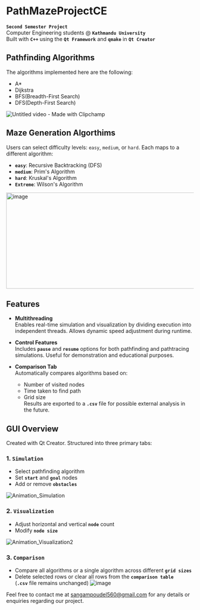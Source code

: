 # PathMazeProjectCE
**`Second Semester Project`**  
Computer Engineering students @ **`Kathmandu University`**  
Built with **`C++`** using the **`Qt Framework`** and **`qmake`** in **`Qt Creator`**


## Pathfinding Algorithms
The algorithms implemented here are the following:

* A*
* Dijkstra
* BFS(Breadth-First Search)
* DFS(Depth-First Search)

![Untitled video - Made with Clipchamp](https://github.com/user-attachments/assets/fe2553f3-624e-41bc-ba9b-38fc7ee15b68)

## Maze Generation Algorthims
Users can select difficulty levels: `easy`, `medium`, or `hard`. Each maps to a different algorithm:

- **`easy`**: Recursive Backtracking (DFS)
- **`medium`**: Prim's Algorithm
- **`hard`**: Kruskal's Algorithm
- **`Extreme`**: Wilson's Algorithm

<img width="574" height="258" alt="image" src="https://github.com/user-attachments/assets/94f179de-b13b-405e-9062-df7e03dea5c3" />

## Features

- **Multithreading**  
  Enables real-time simulation and visualization by dividing execution into independent threads. Allows dynamic speed adjustment during runtime.

- **Control Features**  
  Includes **`pause`** and **`resume`** options for both pathfinding and pathtracing simulations. Useful for demonstration and educational purposes.

- **Comparison Tab**  
  Automatically compares algorithms based on:
  - Number of visited nodes
  - Time taken to find path
  - Grid size  
  Results are exported to a **`.csv`** file for possible external analysis in the future.

## GUI Overview

Created with Qt Creator. Structured into three primary tabs:

### 1. **`Simulation`**

- Select pathfinding algorithm  
- Set **`start`** and **`goal`** nodes  
- Add or remove **`obstacles`**

![Animation_Simulation](https://github.com/user-attachments/assets/910c2b71-fc63-482f-af6b-1a29f2f1a38b)

### 2. **`Visualization`**

- Adjust horizontal and vertical **`node`** count  
- Modify **`node size`**

![Animation_Visualization2](https://github.com/user-attachments/assets/d493d017-b5be-42fe-b4df-61642cced8d6)

### 3. **`Comparison`**

- Compare all algorithms or a single algorithm across different **`grid sizes`**  
- Delete selected rows or clear all rows from the **`comparison table`**  
  (**`.csv`** file remains unchanged)
![image](https://github.com/user-attachments/assets/73d7ba88-b82a-48f6-98ef-0683eb8dcb8e)


Feel free to contact me at sangampoudel560@gmail.com for any details or enquiries regarding our project.


